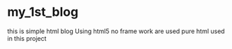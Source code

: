 # my_1st_blog
this is simple html blog 
Using html5
no frame work are used pure html
used in this project 
